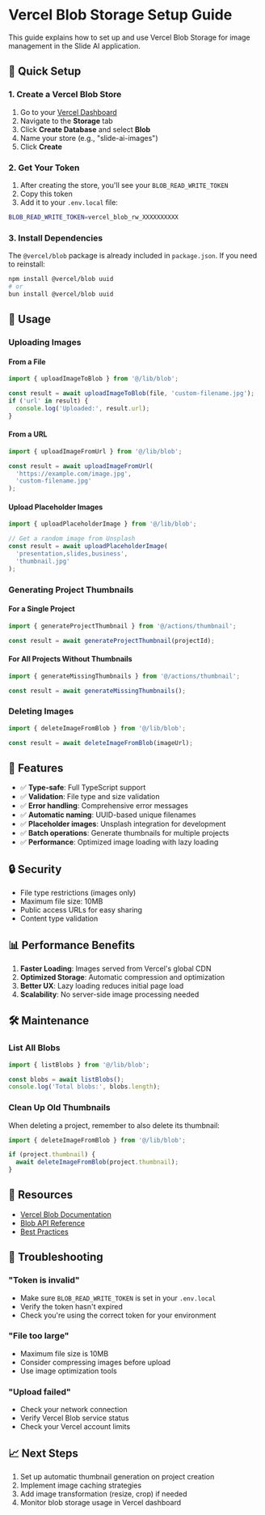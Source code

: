 # Vercel Blob Storage Setup Guide

This guide explains how to set up and use Vercel Blob Storage for image management in the Slide AI application.

## 🚀 Quick Setup

### 1. Create a Vercel Blob Store

1. Go to your [Vercel Dashboard](https://vercel.com/dashboard)
2. Navigate to the **Storage** tab
3. Click **Create Database** and select **Blob**
4. Name your store (e.g., "slide-ai-images")
5. Click **Create**

### 2. Get Your Token

1. After creating the store, you'll see your `BLOB_READ_WRITE_TOKEN`
2. Copy this token
3. Add it to your `.env.local` file:

```bash
BLOB_READ_WRITE_TOKEN=vercel_blob_rw_XXXXXXXXXX
```

### 3. Install Dependencies

The `@vercel/blob` package is already included in `package.json`. If you need to reinstall:

```bash
npm install @vercel/blob uuid
# or
bun install @vercel/blob uuid
```

## 📝 Usage

### Uploading Images

#### From a File

```typescript
import { uploadImageToBlob } from '@/lib/blob';

const result = await uploadImageToBlob(file, 'custom-filename.jpg');
if ('url' in result) {
  console.log('Uploaded:', result.url);
}
```

#### From a URL

```typescript
import { uploadImageFromUrl } from '@/lib/blob';

const result = await uploadImageFromUrl(
  'https://example.com/image.jpg',
  'custom-filename.jpg'
);
```

#### Upload Placeholder Images

```typescript
import { uploadPlaceholderImage } from '@/lib/blob';

// Get a random image from Unsplash
const result = await uploadPlaceholderImage(
  'presentation,slides,business',
  'thumbnail.jpg'
);
```

### Generating Project Thumbnails

#### For a Single Project

```typescript
import { generateProjectThumbnail } from '@/actions/thumbnail';

const result = await generateProjectThumbnail(projectId);
```

#### For All Projects Without Thumbnails

```typescript
import { generateMissingThumbnails } from '@/actions/thumbnail';

const result = await generateMissingThumbnails();
```

### Deleting Images

```typescript
import { deleteImageFromBlob } from '@/lib/blob';

const result = await deleteImageFromBlob(imageUrl);
```

## 🎨 Features

- ✅ **Type-safe**: Full TypeScript support
- ✅ **Validation**: File type and size validation
- ✅ **Error handling**: Comprehensive error messages
- ✅ **Automatic naming**: UUID-based unique filenames
- ✅ **Placeholder images**: Unsplash integration for development
- ✅ **Batch operations**: Generate thumbnails for multiple projects
- ✅ **Performance**: Optimized image loading with lazy loading

## 🔒 Security

- File type restrictions (images only)
- Maximum file size: 10MB
- Public access URLs for easy sharing
- Content type validation

## 📊 Performance Benefits

1. **Faster Loading**: Images served from Vercel's global CDN
2. **Optimized Storage**: Automatic compression and optimization
3. **Better UX**: Lazy loading reduces initial page load
4. **Scalability**: No server-side image processing needed

## 🛠 Maintenance

### List All Blobs

```typescript
import { listBlobs } from '@/lib/blob';

const blobs = await listBlobs();
console.log('Total blobs:', blobs.length);
```

### Clean Up Old Thumbnails

When deleting a project, remember to also delete its thumbnail:

```typescript
import { deleteImageFromBlob } from '@/lib/blob';

if (project.thumbnail) {
  await deleteImageFromBlob(project.thumbnail);
}
```

## 🔗 Resources

- [Vercel Blob Documentation](https://vercel.com/docs/storage/vercel-blob)
- [Blob API Reference](https://vercel.com/docs/storage/vercel-blob/using-blob-sdk)
- [Best Practices](https://vercel.com/docs/storage/vercel-blob/best-practices)

## 🐛 Troubleshooting

### "Token is invalid"

- Make sure `BLOB_READ_WRITE_TOKEN` is set in your `.env.local`
- Verify the token hasn't expired
- Check you're using the correct token for your environment

### "File too large"

- Maximum file size is 10MB
- Consider compressing images before upload
- Use image optimization tools

### "Upload failed"

- Check your network connection
- Verify Vercel Blob service status
- Check your Vercel account limits

## 📈 Next Steps

1. Set up automatic thumbnail generation on project creation
2. Implement image caching strategies
3. Add image transformation (resize, crop) if needed
4. Monitor blob storage usage in Vercel dashboard
